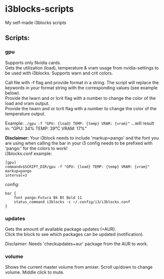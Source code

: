 # i3blocks-scripts
My self-made i3blocks scripts

## Scripts:

### gpu
Supports only Nvidia cards.  
Gets the utilization (load), temperature & vram usage from nvidia-settings to be used with i3blocks. Supports warn and crit colors.  

Call file with -f flag and provide format in a string. The script will replace the keywords in your format string with the corresponding values (see example below).  
Provide the lwarn and or lcrit flag with a number to change the color of the load and vram output.  
Provide the twarn and or tcrit flag with a number to change the color of the temperature output.  

Example: `./gpu -f "GPU: {load} TEMP: {temp} VRAM: {vram}"`    ...will result in: "GPU: 34% TEMP: 39°C VRAM: 17%"  
  
**Disclaimer:** Your i3block needs to include 'markup=pango' and the font you are using when calling the bar in your i3 config needs to be prefixed with 'pango:' for the colors to work!  
i3blocks.conf example:  
```
[gpu]
command=$SCRIPT_DIR/gpu -f "GPU: {load} TEMP: {temp} VRAM: {vram}"
markup=pango
interval=3
```  
  
config:  
```
bar {
    font pango:Futura Bk Bt Bold 11
    status_command i3blocks -c ~/.config/i3/i3blocks.conf
}
```  
  
### updates
Gets the amount of available package updates (+AUR).  
Click the block to see which packages can be updated (notification).  
  
Disclaimer: Needs 'checkupdates+aur' package from the AUR to work.  

### volume
Shows the current master volume from amixer. Scroll up/down to change volume. Middle click to mute.  
